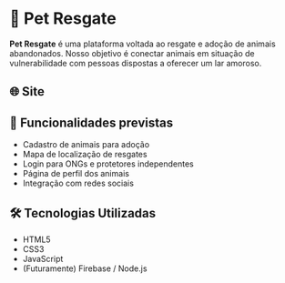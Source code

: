 # 🐾 Pet Resgate

**Pet Resgate** é uma plataforma voltada ao resgate e adoção de animais abandonados. Nosso objetivo é conectar animais em situação de vulnerabilidade com pessoas dispostas a oferecer um lar amoroso.

## 🌐 Site


## 🚀 Funcionalidades previstas

- Cadastro de animais para adoção
- Mapa de localização de resgates
- Login para ONGs e protetores independentes
- Página de perfil dos animais
- Integração com redes sociais

## 🛠️ Tecnologias Utilizadas

- HTML5
- CSS3
- JavaScript
- (Futuramente) Firebase / Node.js
